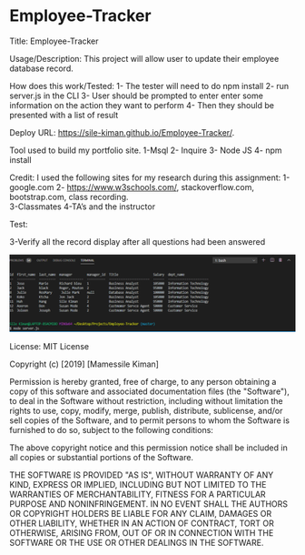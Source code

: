 # Employee-Tracker
 
 

Title: Employee-Tracker
       

Usage/Description:
This project  will  allow user to update their employee database record.   

How does this work/Tested:
1- The tester will need to do npm install
2- run server.js in the CLI 
3- User should be prompted to enter enter some information on the action they want to perform
4- Then they should be presented with a list of result
  


 Deploy URL:
https://sile-kiman.github.io/Employee-Tracker/.

 
Tool used to build my portfolio site.
1-Msql
2- Inquire
3-  Node JS
4-  npm install

Credit:
I used the following sites for my  research  during this assignment:
1-google.com
2- https://www.w3schools.com/, stackoverflow.com, bootstrap.com, class recording.    
3-Classmates
4-TA’s and the instructor 

 
Test:
 
3-Verify all the record display after all questions had been answered 

![Image of the Site:](https://github.com/Sile-Kiman/Employee-Tracker/blob/master/employee.png)

 
License:
MIT License

Copyright (c) [2019] [Mamessile Kiman]

Permission is hereby granted, free of charge, to any person obtaining a copy
of this software and associated documentation files (the "Software"), to deal
in the Software without restriction, including without limitation the rights
to use, copy, modify, merge, publish, distribute, sublicense, and/or sell
copies of the Software, and to permit persons to whom the Software is
furnished to do so, subject to the following conditions:

The above copyright notice and this permission notice shall be included in all
copies or substantial portions of the Software.

THE SOFTWARE IS PROVIDED "AS IS", WITHOUT WARRANTY OF ANY KIND, EXPRESS OR
IMPLIED, INCLUDING BUT NOT LIMITED TO THE WARRANTIES OF MERCHANTABILITY,
FITNESS FOR A PARTICULAR PURPOSE AND NONINFRINGEMENT. IN NO EVENT SHALL THE
AUTHORS OR COPYRIGHT HOLDERS BE LIABLE FOR ANY CLAIM, DAMAGES OR OTHER
LIABILITY, WHETHER IN AN ACTION OF CONTRACT, TORT OR OTHERWISE, ARISING FROM,
OUT OF OR IN CONNECTION WITH THE SOFTWARE OR THE USE OR OTHER DEALINGS IN THE
SOFTWARE.


